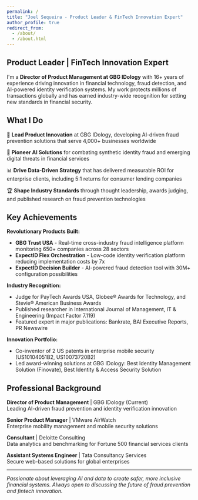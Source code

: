 ```yaml
---
permalink: /
title: "Joel Sequeira - Product Leader & FinTech Innovation Expert"
author_profile: true
redirect_from: 
  - /about/
  - /about.html
---
```


## Product Leader | FinTech Innovation Expert

I'm a **Director of Product Management at GBG IDology** with 16+ years of experience driving innovation in financial technology, fraud detection, and AI-powered identity verification systems. My work protects millions of transactions globally and has earned industry-wide recognition for setting new standards in financial security.

## What I Do

🚀 **Lead Product Innovation** at GBG IDology, developing AI-driven fraud prevention solutions that serve 4,000+ businesses worldwide

🔬 **Pioneer AI Solutions** for combating synthetic identity fraud and emerging digital threats in financial services

📊 **Drive Data-Driven Strategy** that has delivered measurable ROI for enterprise clients, including 5:1 returns for consumer lending companies

🏆 **Shape Industry Standards** through thought leadership, awards judging, and published research on fraud prevention technologies

## Key Achievements

**Revolutionary Products Built:**
- **GBG Trust USA** - Real-time cross-industry fraud intelligence platform monitoring 650+ companies across 28 sectors
- **ExpectID Flex Orchestration** - Low-code identity verification platform reducing implementation costs by 7x
- **ExpectID Decision Builder** - AI-powered fraud detection tool with 30M+ configuration possibilities

**Industry Recognition:**
- Judge for PayTech Awards USA, Globee® Awards for Technology, and Stevie® American Business Awards
- Published researcher in International Journal of Management, IT & Engineering (Impact Factor 7.119)
- Featured expert in major publications: Bankrate, BAI Executive Reports, PR Newswire

**Innovation Portfolio:**
- Co-inventor of 2 US patents in enterprise mobile security (US10104051B2, US10073720B2)
- Led award-winning solutions at GBG IDology: Best Identity Management Solution (Finovate), Best Identity & Access Security Solution

## Professional Background

**Director of Product Management** | GBG IDology (Current)  
Leading AI-driven fraud prevention and identity verification innovation

**Senior Product Manager** | VMware AirWatch  
Enterprise mobility management and mobile security solutions

**Consultant** | Deloitte Consulting  
Data analytics and benchmarking for Fortune 500 financial services clients

**Assistant Systems Engineer** | Tata Consultancy Services  
Secure web-based solutions for global enterprises

---

*Passionate about leveraging AI and data to create safer, more inclusive financial systems. Always open to discussing the future of fraud prevention and fintech innovation.*
